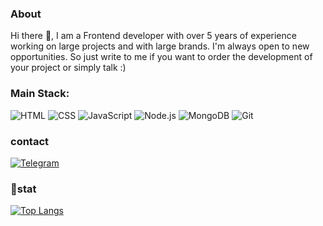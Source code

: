 ### About

Hi there 👋, I am a Frontend developer with over 5 years of experience working on large projects and with large brands. I'm always open to new opportunities. So just write to me if you want to order the development of your project or simply talk :)

### Main Stack:

![HTML](https://img.shields.io/badge/HTML-000000?style=for-the-badge&logo=Vue.js)
![CSS](https://img.shields.io/badge/CSS-000000?style=for-the-badge&logo=CSS3)
![JavaScript](https://img.shields.io/badge/JavaScript-000000?style=for-the-badge&logo=JavaScript)
![Node.js](https://img.shields.io/badge/Node.JS-000000?style=for-the-badge&logo=Node.JS)
![MongoDB](https://img.shields.io/badge/MongoDB-000000?style=for-the-badge&logo=MongoDB)
![Git](https://img.shields.io/badge/Git-000000?style=for-the-badge&logo=Git)

### contact
[![Telegram](https://img.shields.io/badge/Telegram-000000?style=for-the-badge&logo=telegram)](https://t.me/igorishere)

### 🧮stat
[![Top Langs](https://github-readme-stats.vercel.app/api/top-langs/?username=74Genesis&layout=compact&theme=dark)](https://github.com/anuraghazra/github-readme-stats)
